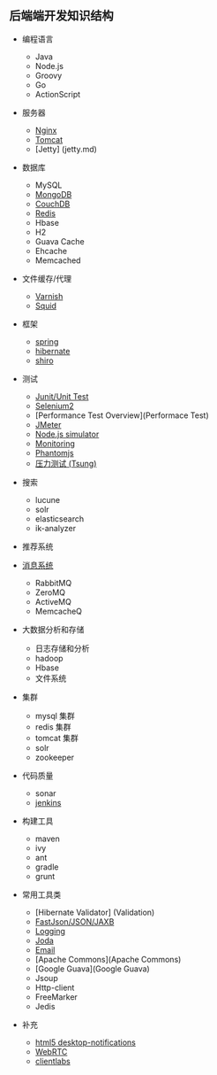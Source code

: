## 后端端开发知识结构
* 编程语言

  * Java
  * Node.js
  * Groovy
  * Go
  * ActionScript
 
* 服务器
  * [Nginx](http://nginx.org/en/)
  * [Tomcat](http://tomcat.apache.org/)
  * [Jetty] (jetty.md)
   
* 数据库

  * MySQL
  * [MongoDB](http://www.mongodb.org/)
  * [CouchDB](http://couchdb.apache.org/)
  * [Redis](http://redis.io/)
  * Hbase 
  * H2
  * Guava Cache
  * Ehcache
  * Memcached

* 文件缓存/代理
   * [Varnish](https://www.varnish-cache.org/)
   * [Squid](http://www.squid-cache.org/)

* 框架
   * [spring](http://www.springsource.org/)
   * [hibernate](http://www.hibernate.org/)
   * [shiro](http://shiro.apache.org/)
 
* 测试
    * [Junit/Unit Test](UnitTest)
    * [Selenium2](Selenium2)
    * [Performance Test Overview](Performace Test)
    * [JMeter](Jmeter)
    * [Node.js simulator](nodejs)
    * [Monitoring](JavaSimon)
    * [Phantomjs](http://phantomjs.org/)
    * [压力测试 (Tsung)](http://tsung.erlang-projects.org/user_manual.html)

* 搜索
    * lucune 
    * solr
    * elasticsearch
    * ik-analyzer

* 推荐系统

* [消息系统](messageq.md)
    * RabbitMQ
    * ZeroMQ
    * ActiveMQ
    * MemcacheQ 

* 大数据分析和存储
    * 日志存储和分析
    * hadoop
    * Hbase
    * 文件系统

* 集群
    * mysql 集群
    * redis 集群
    * tomcat 集群
    * solr
    * zookeeper 

* 代码质量
    * sonar
    * [jenkins](jenkins.md)

* 构建工具
    * maven
    * ivy
    * ant
    * gradle
    * grunt     

* 常用工具类
    * [Hibernate Validator] (Validation)
    * [FastJson/JSON/JAXB](Serialize)
    * [Logging](Log)
    * [Joda](DateTime)
    * [Email](Email)
    * [Apache Commons](Apache Commons)
    * [Google Guava](Google Guava)
    * Jsoup
    * Http-client
    * FreeMarker
    * Jedis

* 补充
    * [html5 desktop-notifications](html5/desktop-notifications.md) 
    * [WebRTC](webRTC.md)
    * [clientlabs](clientlabs.md)
    
    

